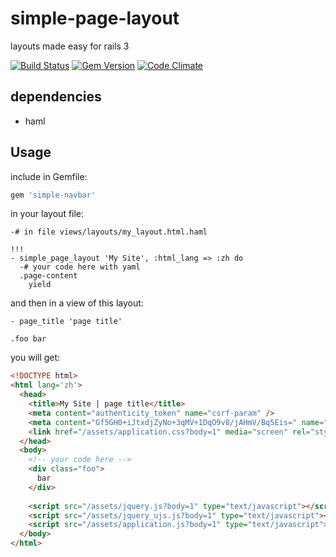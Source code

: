 # simple-page-layout

layouts made easy for rails 3

[![Build Status](https://travis-ci.org/mindpin/simple-page-layout.png?branch=master)](https://travis-ci.org/mindpin/simple-page-layout)
[![Gem Version](https://badge.fury.io/rb/simple-page-layout.png)](http://badge.fury.io/rb/simple-page-layout)
[![Code Climate](https://codeclimate.com/github/mindpin/simple-page-layout.png)](https://codeclimate.com/github/mindpin/simple-page-layout)

## dependencies

* haml

## Usage

include in Gemfile:
```ruby
gem 'simple-navbar'
```

in your layout file:

```haml
-# in file views/layouts/my_layout.html.haml

!!!
- simple_page_layout 'My Site', :html_lang => :zh do
  -# your code here with yaml
  .page-content
    yield
```

and then in a view of this layout:

```haml
- page_title 'page title'

.foo bar
```

you will get:

```html
<!DOCTYPE html>
<html lang='zh'>
  <head>
    <title>My Site | page title</title>
    <meta content="authenticity_token" name="csrf-param" />
    <meta content="Gf5GH0+iJtxdjZyNo+3qMV+1DqO9v8/jAHmV/Bq5Eis=" name="csrf-token" />
    <link href="/assets/application.css?body=1" media="screen" rel="stylesheet" type="text/css" />
  </head>
  <body>
    <!-- your code here -->
    <div class="foo">
      bar
    </div>
    
    <script src="/assets/jquery.js?body=1" type="text/javascript"></script>
    <script src="/assets/jquery_ujs.js?body=1" type="text/javascript"></script>
    <script src="/assets/application.js?body=1" type="text/javascript"></script>
  </body>
</html>
```
